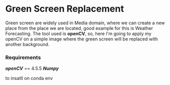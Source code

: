 
# Green Screen Replacement


Green screen are widely used in Media domain, where we can create a new place from the place we are located, good example for this is Weather Forecasting.
The tool used is **openCV**, so, here I'm going to apply my openCV on a simple image where the green screen will be replaced with another background.

### Requirements
***openCV*** == 4.5.5
***Numpy*** 

to insatll on conda env
